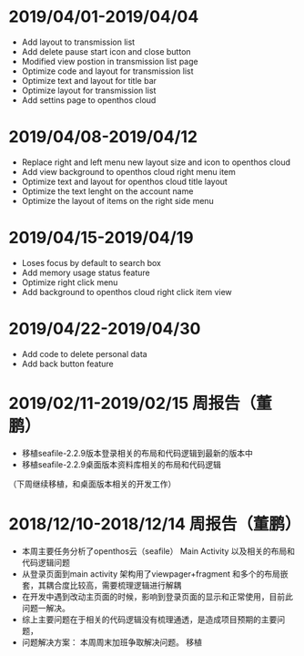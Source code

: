 # 2019/04/01-2019/04/04 
  -  Add layout to transmission list
  -  Add delete pause start icon and close button
  -  Modified view postion in transmission list page
  -  Optimize code and layout for transmission list
  -  Optimize text and layout for title bar
  -  Optimize layout for transmission list
  -  Add settins page to openthos cloud


# 2019/04/08-2019/04/12
  - Replace right and left menu new layout size and icon to openthos cloud
  - Add view background to  openthos cloud right menu item
  - Optimize text and layout for openthos cloud title layout
  - Optimize the text lenght on the account name
  - Optimize the layout of items on the right side menu


# 2019/04/15-2019/04/19
  - Loses focus by default to search box
  - Add memory usage status feature
  - Optimize right click menu
  - Add background to openthos cloud right click item view

# 2019/04/22-2019/04/30
  - Add code to delete personal data
  - Add back button feature



# 2019/02/11-2019/02/15  周报告（董鹏）
  - 移植seafile-2.2.9版本登录相关的布局和代码逻辑到最新的版本中
  - 移植seafile-2.2.9桌面版本资料库相关的布局和代码逻辑
  
  （下周继续移植，和桌面版本相关的开发工作）


# 2018/12/10-2018/12/14  周报告（董鹏）
  - 本周主要任务分析了openthos云（seafile） Main Activity 以及相关的布局和代码逻辑问题
  - 从登录页面到main activity 架构用了viewpager+fragment 和多个的布局嵌套，其耦合度比较高，需要梳理逻辑进行解耦
  - 在开发中遇到改动主页面的时候，影响到登录页面的显示和正常使用，目前此问题一解决。
  - 综上主要问题在于相关的代码逻辑没有梳理通透，是造成项目预期的主要问题，
  - 问题解决方案： 本周周末加班争取解决问题。
移植
